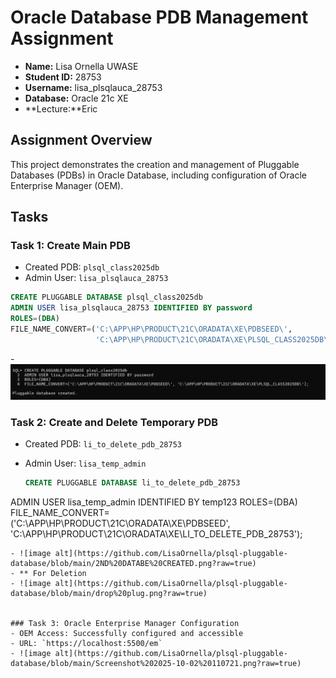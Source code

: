 # Oracle Database PDB Management Assignment


- **Name:** Lisa Ornella UWASE
- **Student ID:** 28753
- **Username:** lisa_plsqlauca_28753
- **Database:** Oracle 21c XE
- **Lecture:**Eric

## Assignment Overview
This project demonstrates the creation and management of Pluggable Databases (PDBs) in Oracle Database, 
including configuration of Oracle Enterprise Manager (OEM).

## Tasks

###  Task 1: Create Main PDB
- Created PDB: `plsql_class2025db`
- Admin User: `lisa_plsqlauca_28753`
```sql
CREATE PLUGGABLE DATABASE plsql_class2025db
ADMIN USER lisa_plsqlauca_28753 IDENTIFIED BY password
ROLES=(DBA)
FILE_NAME_CONVERT=('C:\APP\HP\PRODUCT\21C\ORADATA\XE\PDBSEED\', 
                   'C:\APP\HP\PRODUCT\21C\ORADATA\XE\PLSQL_CLASS2025DB\');
```
-![image alt]( https://github.com/LisaOrnella/plsql-pluggable-database/blob/main/CREATE%20DATABASE.png?raw=true)

###  Task 2: Create and Delete Temporary PDB
- Created PDB: `li_to_delete_pdb_28753`
- Admin User: `lisa_temp_admin`
  
  ```sql
  CREATE PLUGGABLE DATABASE li_to_delete_pdb_28753
ADMIN USER lisa_temp_admin IDENTIFIED BY temp123
ROLES=(DBA)
FILE_NAME_CONVERT=('C:\APP\HP\PRODUCT\21C\ORADATA\XE\PDBSEED\', 'C:\APP\HP\PRODUCT\21C\ORADATA\XE\LI_TO_DELETE_PDB_28753\');
 
```
- ![image alt](https://github.com/LisaOrnella/plsql-pluggable-database/blob/main/2ND%20DATABE%20CREATED.png?raw=true)
- ** For Deletion
- ![image alt](https://github.com/LisaOrnella/plsql-pluggable-database/blob/main/drop%20plug.png?raw=true)


### Task 3: Oracle Enterprise Manager Configuration
- OEM Access: Successfully configured and accessible
- URL: `https://localhost:5500/em`
- ![image alt](https://github.com/LisaOrnella/plsql-pluggable-database/blob/main/Screenshot%202025-10-02%20110721.png?raw=true)

